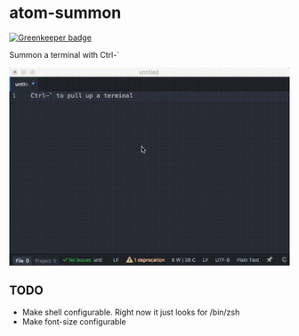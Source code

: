 # atom-summon

[![Greenkeeper badge](https://badges.greenkeeper.io/jrop/atom-summon.svg)](https://greenkeeper.io/)

Summon a terminal with Ctrl-`

![A screenshot of your package](https://raw.githubusercontent.com/jrop/atom-summon/master/screencast.gif)

## TODO
* Make shell configurable.  Right now it just looks for /bin/zsh
* Make font-size configurable
